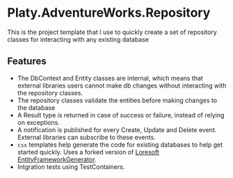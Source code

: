# Platy.AdventureWorks.Repository
This is the project template that I use to quickly create a set of repository classes for interacting with any existing database

## Features
- The DbContext and Entity classes are internal, which means that external libraries users cannot make db changes without interacting with the repository classes.
- The repository classes validate the entities before making changes to the database
- A Result type is returned in case of success or failure, instead of relying on exceptions.
- A notification is published for every Create, Update and Delete event. External libraries can subscribe to these events.
- `csx` templates help generate the code for existing databases to help get started quickly. Uses a forked version of [Loresoft EntityFrameworkGenerator](https://github.com/loresoft/EntityFrameworkCore.Generator).
- Intgration tests using TestContainers.
